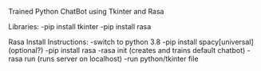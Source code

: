 Trained Python ChatBot using Tkinter and Rasa

Libraries:
-pip install tkinter
-pip install rasa

Rasa Install Instructions:
-switch to python 3.8
-pip install spacy[universal] (optional?)
-pip install rasa
-rasa init (creates and trains default chatbot)
-rasa run (runs server on localhost)
-run python/tkinter file
